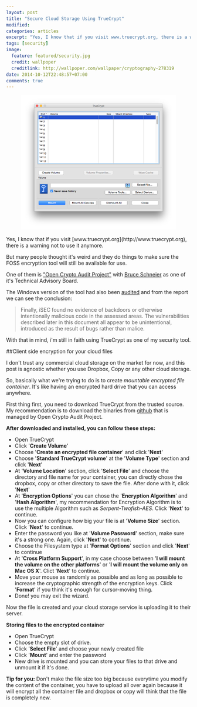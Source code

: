 ```yaml
---
layout: post
title: "Secure Cloud Storage Using TrueCrypt"
modified:
categories: articles
excerpt: "Yes, I know that if you visit www.truecrypt.org, there is a warning not to use it anymore. But many people thought it’s weird and they do things to make sure the FOSS encryption tool will still be available for use."
tags: [security]
image:
  feature: featured/security.jpg
  credit: wallpoper
  creditlink: http://wallpoper.com/wallpaper/cryptography-278319
date: 2014-10-12T22:48:57+07:00
comments: true
---
```


<figure>
  <img src="/images/post/2014-10-12-secure-cloud-storage-using-truecrypt/truecrypt.png" alt="truecrypt">
</figure>
Yes, I know that if you visit [www.truecrypt.org](http://www.truecrypt.org), there is a warning not to use it anymore.

But many people thought it's weird and they do things to make sure the FOSS encryption tool will still be available for use.

One of them is ["Open Crypto Audit Project"](https://opencryptoaudit.org/) with [Bruce Schneier](https://opencryptoaudit.org/people) as one of it's Technical Advisory Board.

The Windows version of the tool had also been [audited](https://opencryptoaudit.org/reports/iSec_Final_Open_Crypto_Audit_Project_TrueCrypt_Security_Assessment.pdf) and from the report we can see the conclusion:

> Finally, iSEC found no evidence of backdoors or otherwise intentionally malicious code in the assessed areas. The vulnerabilities described later in this document all appear to be unintentional, introduced as the result of bugs rather than malice.

With that in mind, i'm still in faith using TrueCrypt as one of my security tool.

##Client side encryption for your cloud files

I don't trust any commercial cloud storage on the market for now, and this post is agnostic whether you use Dropbox, Copy or any other cloud storage.

So, basically what we're trying to do is to create *mountable encrypted file container*. It's like having an encrypted hard drive that you can access anywhere.

First thing first, you need to download TrueCrypt from the trusted source. My recommendation is to download the binaries from [github](https://github.com/AuditProject/truecrypt-verified-mirror?files=1) that is managed by Open Crypto Audit Project.

**After downloaded and installed, you can follow these steps:**

* Open TrueCrypt
* Click '**Create Volume**'
* Choose '**Create an encrypted file container**' and click '**Next**'
* Choose '**Standard TrueCrypt volume**' at the '**Volume Type**' section and click '**Next**'
* At '**Volume Location**' section, click '**Select File**' and choose the directory and file name for your container, you can directly chose the dropbox, copy or other directory to save the file. After done with it, click '**Next**'
* At '**Encryption Options**' you can chose the '**Encryption Algorithm**' and '**Hash Algorithm**', my recommendation for Encryption Algorithm is to use the multiple Algorithm such as *Serpent-Twofish-AES*. Click '**Next**' to continue.
* Now you can configure how big your file is at '**Volume Size**' section. Click '**Next**' to continue.
* Enter the password you like at '**Volume Password**' section, make sure it's a strong one. Again, click '**Next**' to continue.
* Choose the Filesystem type at '**Format Options**' section and click '**Next**' to continue
* At '**Cross Platform Support**', in my case choose between '**I will mount the volume on the other platforms**' or '**I will mount the volume only on Mac OS X**'. Clict '**Next**' to continue.
* Move your mouse as randomly as possible and as long as possible to increase the cryptographic strength of the encryption keys. Click '**Format**' if you think it's enough for cursor-moving thing.
* Done! you may exit the wizard.

Now the file is created and your cloud storage service is uploading it to their server.

**Storing files to the encrypted container**

* Open TrueCrypt
* Choose the empty slot of drive.
* Click '**Select File**' and choose your newly created file
* Click '**Mount**' and enter the password
* New drive is mounted and you can store your files to that drive and unmount it if it's done.

**Tip for you:**
Don't make the file size too big because everytime you modify the content of the container, you have to upload all over again because it will encrypt all the container file and dropbox or copy will think that the file is completely new.

